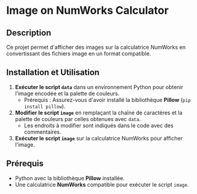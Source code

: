 # Image on NumWorks Calculator

## Description
Ce projet permet d'afficher des images sur la calculatrice NumWorks en convertissant des fichiers image en un format compatible.

## Installation et Utilisation
1. **Exécuter le script `data`** dans un environnement Python pour obtenir l'image encodée et la palette de couleurs.
   - Prérequis : Assurez-vous d'avoir installé la bibliothèque **Pillow** (`pip install pillow`).
2. **Modifier le script `image`** en remplaçant la chaîne de caractères et la palette de couleurs par celles obtenues avec `data`.
   - Les endroits à modifier sont indiqués dans le code avec des commentaires.
3. **Exécuter le script `image`** sur la calculatrice NumWorks pour afficher l'image.

## Prérequis
- Python avec la bibliothèque **Pillow** installée.
- Une calculatrice **NumWorks** compatible pour exécuter le script `image`.


